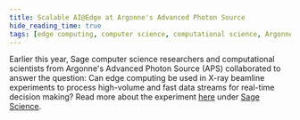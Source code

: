 ```yaml
---
title: Scalable AI@Edge at Argonne's Advanced Photon Source
hide_reading_time: true
tags: [edge computing, computer science, computational science, Argonne APS, Sage science]
---
```


Earlier this year, Sage computer science researchers and computational scientists from Argonne's Advanced Photon Source (APS) collaborated to answer the question: Can edge computing be used in X-ray beamline experiments to process high-volume and fast data streams for real-time decision making?  Read more about the experiment [here](/science/recent/scalable-ci-in-aps) under [Sage Science](/science/category/recent-projects).